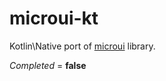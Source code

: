 # microui-kt
Kotlin\Native port of [microui](https://github.com/rxi/microui) library.

*Completed* = **false**
